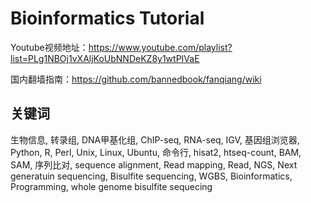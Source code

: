 # Bioinformatics Tutorial


Youtube视频地址：https://www.youtube.com/playlist?list=PLg1NBOj1vXAljKoUbNNDeKZ8y1wtPIVaE

国内翻墙指南：https://github.com/bannedbook/fanqiang/wiki


## 关键词

生物信息, 转录组, DNA甲基化组, ChIP-seq, RNA-seq, IGV, 基因组浏览器, Python, R, Perl, Unix, Linux, Ubuntu, 命令行, hisat2, htseq-count, BAM, SAM, 序列比对, sequence alignment, Read mapping, Read, NGS, Next generatuin sequencing, Bisulfite sequencing, WGBS, Bioinformatics, Programming, whole genome bisulfite sequecing



